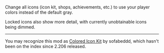 Change all icons (icon kit, shops, achievements, etc.) to use your <cg>player colors</c> instead of the default gray.

Locked icons also show more detail, with currently unobtainable icons being dimmed.

---

You may recognize this mod as [Colored Icon Kit](https://github.com/sofabeddd/Colored-Icon-Kit) by sofabeddd, which hasn't been on the index since 2.206 released.
